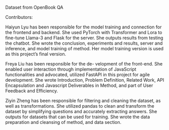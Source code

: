 Dataset from OpenBook QA 

Contributors:

Haiyun Lyu has been responsible for the model
training and connection for the frontend and
backend. She used PyTorch with Transformer and
Lora to fine-tune Llama-3 and Flask for the server. 
She outputs results from testing the chatbot. She 
wrote the conclusion, experiments and results, 
server and inference, and model training of method. 
Her model training version is used as this project’s 
final version. 

Freya Liu has been responsible for the de- 
velopment of the front-end. She enabled user 
interaction through implementation of JavaScript 
functionalities and advocated, utilized FastAPI 
in this project for agile development. She wrote 
Introduction, Problem Definition, Related Work, 
API Encapsulation and Javascript Deliverables in 
Method, and part of User Feedback and Efficiency. 

Ziyin Zheng has been responsible for filtering 
and cleaning the dataset, as well as transformations. 
She utilized pandas to clean and transform the 
dataset by simplifying questions and accurately 
extracting answers. She outputs for datasets that 
can be used for training. She wrote the data 
preparation and cleansing of method, and data 
section.
